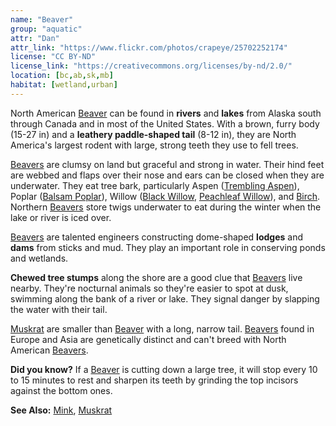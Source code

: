 ```yaml
---
name: "Beaver"
group: "aquatic"
attr: "Dan"
attr_link: "https://www.flickr.com/photos/crapeye/25702252174"
license: "CC BY-ND"
license_link: "https://creativecommons.org/licenses/by-nd/2.0/"
location: [bc,ab,sk,mb]
habitat: [wetland,urban]
---
```

North American [Beaver](/animals/beaver/) can be found in **rivers** and **lakes** from Alaska south through Canada and in most of the United States. With a brown, furry body (15-27 in) and a **leathery paddle-shaped tail** (8-12 in), they are North America's largest rodent with large, strong teeth they use to fell trees.

[Beavers](/animals/beaver/) are clumsy on land but graceful and strong in water. Their hind feet are webbed and flaps over their nose and ears can be closed when they are underwater. They eat tree bark, particularly Aspen ([Trembling Aspen](/trees/tremasp/)), Poplar ([Balsam Poplar](/trees/balpop/)), Willow ([Black Willow](/trees/blackwil/), [Peachleaf Willow](/trees/peachwil/)), and [Birch](/trees/birch/). Northern [Beavers](/animals/beaver/) store twigs underwater to eat during the winter when the lake or river is iced over.

[Beavers](/animals/beaver/) are talented engineers constructing dome-shaped **lodges** and **dams** from sticks and mud. They play an important role in conserving ponds and wetlands.

**Chewed tree stumps** along the shore are a good clue that [Beavers](/animals/beaver/) live nearby. They're nocturnal animals so they're easier to spot at dusk, swimming along the bank of a river or lake. They signal danger by slapping the water with their tail.

[Muskrat](/animals/muskrat/) are smaller than [Beaver](/animals/beaver/) with a long, narrow tail. [Beavers](/animals/beaver/) found in Europe and Asia are genetically distinct and can't breed with North American [Beavers](/animals/beaver/).

**Did you know?** If a [Beaver](/animals/beaver/) is cutting down a large tree, it will stop every 10 to 15 minutes to rest and sharpen its teeth by grinding the top incisors against the bottom ones.

<!-- generated, do not edit -->
**See Also:**
[Mink](/animals/mink/),
[Muskrat](/animals/muskrat/)
